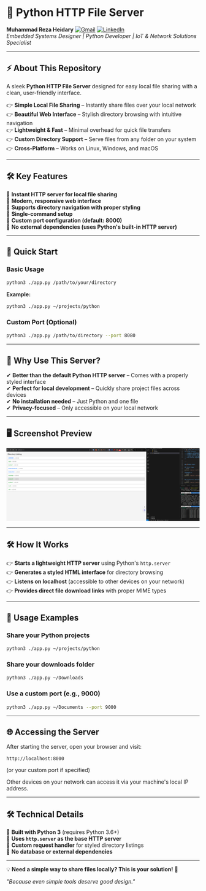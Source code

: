 # 🚀 Python HTTP File Server  
**Muhammad Reza Heidary**  [![Gmail](https://img.shields.io/badge/Gmail-D14836?logo=gmail&logoColor=white)](mailto:muhammadreza.heidary@gmail.com)  [![LinkedIn](https://img.shields.io/badge/LinkedIn-%230077B5.svg?logo=linkedin&logoColor=white)](https://www.linkedin.com/in/muhammad-reza-heidary/)  
*Embedded Systems Designer | Python Developer | IoT & Network Solutions Specialist*  

---

## ⚡ About This Repository  
A sleek **Python HTTP File Server** designed for easy local file sharing with a clean, user-friendly interface.  

👉 **Simple Local File Sharing** – Instantly share files over your local network  
👉 **Beautiful Web Interface** – Stylish directory browsing with intuitive navigation  
👉 **Lightweight & Fast** – Minimal overhead for quick file transfers  
👉 **Custom Directory Support** – Serve files from any folder on your system  
👉 **Cross-Platform** – Works on Linux, Windows, and macOS  

---

## 🛠️ Key Features  

🔹 **Instant HTTP server for local file sharing**  
🔹 **Modern, responsive web interface**  
🔹 **Supports directory navigation with proper styling**  
🔹 **Single-command setup**  
🔹 **Custom port configuration (default: 8000)**  
🔹 **No external dependencies (uses Python's built-in HTTP server)**  

---

## 🚀 Quick Start  

### Basic Usage  
```bash
python3 ./app.py /path/to/your/directory
```
**Example:**  
```bash
python3 ./app.py ~/projects/python
```

### Custom Port (Optional)  
```bash
python3 ./app.py /path/to/directory --port 8080
```

---

## 🌟 Why Use This Server?  
✔ **Better than the default Python HTTP server** – Comes with a properly styled interface  
✔ **Perfect for local development** – Quickly share project files across devices  
✔ **No installation needed** – Just Python and one file  
✔ **Privacy-focused** – Only accessible on your local network  

---

## 🖥️ Screenshot Preview  
![Alt text](./assets/sample.png)    

---

## 🛠️ How It Works  

👉 **Starts a lightweight HTTP server** using Python's `http.server`  
👉 **Generates a styled HTML interface** for directory browsing  
👉 **Listens on localhost** (accessible to other devices on your network)  
👉 **Provides direct file download links** with proper MIME types  

---

## 📀 Usage Examples  

### Share your Python projects  
```bash
python3 ./app.py ~/projects/python
```

### Share your downloads folder  
```bash
python3 ./app.py ~/Downloads
```

### Use a custom port (e.g., 9000)  
```bash
python3 ./app.py ~/Documents --port 9000
```

---

## 🌐 Accessing the Server  

After starting the server, open your browser and visit:  
```
http://localhost:8000
```
(or your custom port if specified)  

Other devices on your network can access it via your machine's local IP address.  

---

## 🛠️ Technical Details  

🔹 **Built with Python 3** (requires Python 3.6+)  
🔹 **Uses `http.server` as the base HTTP server**  
🔹 **Custom request handler** for styled directory listings  
🔹 **No database or external dependencies**  

---

💡 **Need a simple way to share files locally? This is your solution!** 🚀  

*"Because even simple tools deserve good design."*

